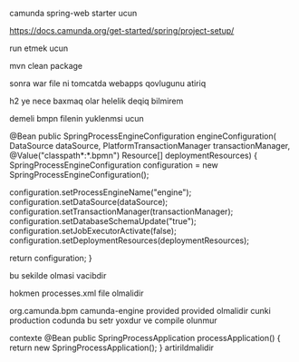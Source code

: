 camunda spring-web starter ucun

https://docs.camunda.org/get-started/spring/project-setup/

run etmek ucun

mvn clean package


sonra war file ni tomcatda webapps qovlugunu atiriq

h2 ye nece baxmaq olar helelik deqiq bilmirem


demeli bmpn filenin yuklenmsi ucun

@Bean
public SpringProcessEngineConfiguration engineConfiguration(
    DataSource dataSource,
    PlatformTransactionManager transactionManager,
    @Value("classpath*:*.bpmn") Resource[] deploymentResources) {
  SpringProcessEngineConfiguration configuration = new SpringProcessEngineConfiguration();

  configuration.setProcessEngineName("engine");
  configuration.setDataSource(dataSource);
  configuration.setTransactionManager(transactionManager);
  configuration.setDatabaseSchemaUpdate("true");
  configuration.setJobExecutorActivate(false);
  configuration.setDeploymentResources(deploymentResources);

  return configuration;
}

bu sekilde olmasi vacibdir

hokmen processes.xml file olmalidir

 <dependency>
      <groupId>org.camunda.bpm</groupId>
      <artifactId>camunda-engine</artifactId>
      <scope>provided</scope>
    </dependency>
<scope>provided</scope> olmalidir cunki production codunda bu setr yoxdur ve compile olunmur

contexte @Bean
             public SpringProcessApplication processApplication() { return new SpringProcessApplication(); }
             artirildmalidir
             

